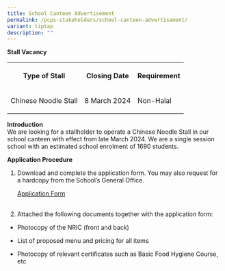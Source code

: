 ```yaml
---
title: School Canteen Advertisement
permalink: /pcps-stakeholders/school-canteen-advertisement/
variant: tiptap
description: ""
---
```

<p><strong>Stall Vacancy</strong>
</p>
<table>
<tbody>
<tr>
<th rowspan="1" colspan="1">
<p>Type of Stall</p>
</th>
<th rowspan="1" colspan="1">
<p>Closing Date</p>
</th>
<th rowspan="1" colspan="1">
<p>Requirement</p>
</th>
</tr>
<tr>
<td rowspan="1" colspan="1">
<p>Chinese Noodle Stall</p>
</td>
<td rowspan="1" colspan="1">
<p>8 March 2024</p>
</td>
<td rowspan="1" colspan="1">
<p>Non-Halal</p>
</td>
</tr>
</tbody>
</table>
<p></p>
<p><strong>Introduction</strong>
<br>We are looking for a stallholder to operate a Chinese Noodle Stall in
our school canteen with effect from late March 2024. We are a single session
school with an estimated school enrolment of 1690 students.</p>
<p></p>
<p><strong>Application Procedure</strong>
</p>
<ol data-tight="true" class="tight">
<li>
<p>Download and complete the application form. You may also request for a
hardcopy from the School’s General Office.</p>
<p><a href="https://go.gov.sg/pcps-canteen-application-form" rel="noopener noreferrer nofollow" target="_blank">Application Form</a>
<br>
<br>
</p>
</li>
<li>
<p>Attached the following documents together with the application form:</p>
</li>
</ol>
<ul data-tight="true" class="tight">
<li>
<p>Photocopy of the NRIC (front and back)</p>
</li>
<li>
<p>List of proposed menu and pricing for all items</p>
</li>
<li>
<p>Photocopy of relevant certificates such as Basic Food Hygiene Course,
etc
<br>
<br>
<br>
</p>
</li>
</ul>
<p></p>